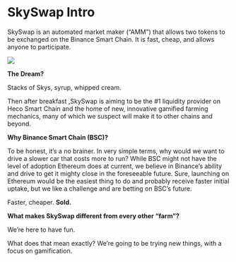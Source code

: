 # SkySwap Intro

SkySwap is an automated market maker \(“AMM”\) that allows two tokens to be exchanged on the Binance Smart Chain. It is fast, cheap, and allows anyone to participate.

![](.gitbook/assets/masthead-twitter.png)

**The Dream?**

Stacks of Skys, syrup, whipped cream.

Then after breakfast ,SkySwap is aiming to be the \#1 liquidity provider on Heco Smart Chain and the home of new, innovative gamified farming mechanics, many of which we suspect will make it to other chains and beyond.

**Why Binance Smart Chain \(BSC\)?**

To be honest, it’s a no brainer. In very simple terms, why would we want to drive a slower car that costs more to run? While BSC might not have the level of adoption Ethereum does at current, we believe in Binance’s ability and drive to get it mighty close in the foreseeable future. Sure, launching on Ethereum would be the easiest thing to do and probably receive faster initial uptake, but we like a challenge and are betting on BSC’s future.

Faster, cheaper. **Sold.**

**What makes SkySwap different from every other “farm”?**

We’re here to have fun.

What does that mean exactly? We’re going to be trying new things, with a focus on gamification.

